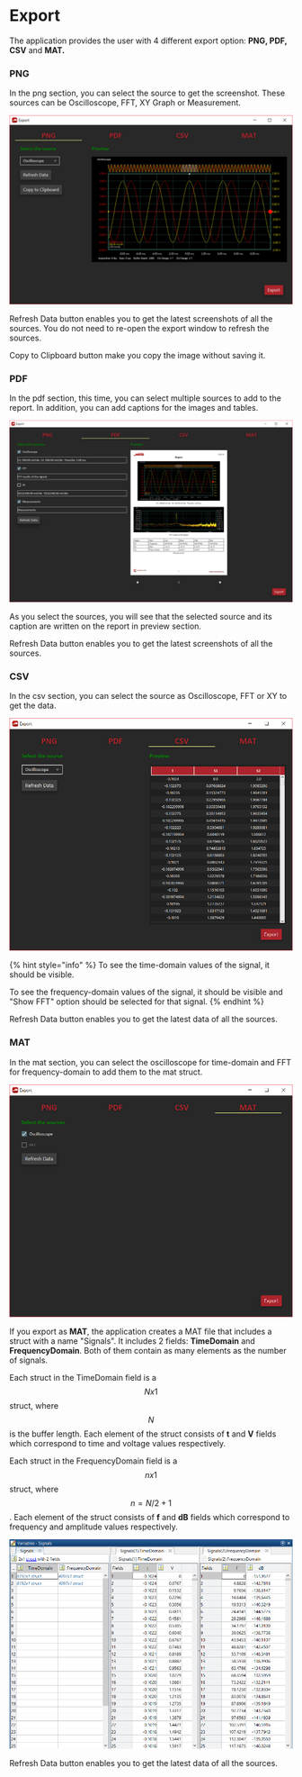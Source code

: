 # Export

The application provides the user with 4 different export option: **PNG, PDF,  CSV** and **MAT.**

### **PNG**

In the png section, you can select the source to get the screenshot. These sources can be Oscilloscope, FFT, XY Graph or Measurement.

![Export as PNG](../../../../.gitbook/assets/image%20%28120%29.png)

Refresh Data button enables you to get the latest screenshots of all the sources. You do not need to re-open the export window to refresh the sources.

Copy to Clipboard button make you copy the image without saving it.

### PDF

In the pdf section, this time, you can select multiple sources to add to the report. In addition, you can add captions for the images and tables.  

![Export as PDF](../../../../.gitbook/assets/image%20%2858%29.png)

As you select the sources, you will see that the selected source and its caption are written on the report in preview section.

Refresh Data button enables you to get the latest screenshots of all the sources.

### CSV

In the csv section, you can select the source as Oscilloscope, FFT or XY to get the data.

![Export as CSV](../../../../.gitbook/assets/image%20%28158%29.png)

{% hint style="info" %}
To see the time-domain values of the signal, it should be visible.

To see the frequency-domain values of the signal, it should be visible and "Show FFT" option should be selected for that signal.
{% endhint %}

Refresh Data button enables you to get the latest data of all the sources.

### MAT

In the mat section, you can select the oscilloscope for time-domain and FFT for frequency-domain to add them to the mat struct.

![Export as MAT](../../../../.gitbook/assets/image%20%28185%29.png)

If you export as **MAT**, the application creates a MAT file that includes a struct with a name "Signals". It includes 2 fields: **TimeDomain** and **FrequencyDomain**.  Both of them contain as many elements as the number of signals. 

Each struct in the TimeDomain field is a $$Nx1 $$ struct, where $$N$$ is the buffer length. Each element of the struct consists of **t** and **V** fields which correspond to time and voltage values respectively.

Each struct in the FrequencyDomain field is a $$nx1 $$ struct, where $$n = N/2+1$$. Each element of the struct consists of **f** and **dB** fields which correspond to frequency and amplitude values respectively.

![Exported mat struct](../../../../.gitbook/assets/image%20%2884%29.png)

Refresh Data button enables you to get the latest data of all the sources.

